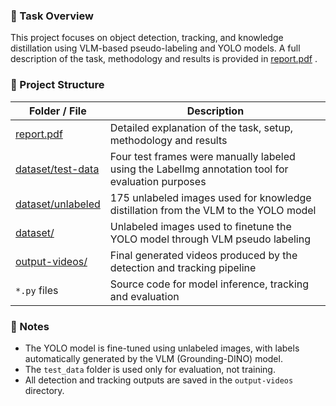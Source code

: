 ### 📌 Task Overview

This project focuses on object detection, tracking, and knowledge distillation using VLM-based pseudo-labeling and YOLO models. A full description of the task, methodology and results is provided in [report.pdf](report.pdf)
.

### 📌 Project Structure

| Folder / File | Description |
|---------------|------------|
| [report.pdf](report.pdf) | Detailed explanation of the task, setup, methodology  and results |
| [dataset/test-data](dataset/test-data) | Four test frames were manually labeled using the LabelImg annotation tool for evaluation purposes|
| [dataset/unlabeled](dataset/unlabeled) | 175 unlabeled images used for knowledge distillation from the VLM to the YOLO model |
| [dataset/](dataset/) | Unlabeled images used to finetune the YOLO model through VLM pseudo labeling |
| [output-videos/](output-videos/) | Final generated videos produced by the detection and tracking pipeline |
| `*.py` files | Source code for model inference, tracking and evaluation |

### 📌 Notes

- The YOLO model is fine-tuned using unlabeled images, with labels automatically generated by the VLM (Grounding-DINO) model.
- The `test_data` folder is used only for evaluation, not training.
- All detection and tracking outputs are saved in the `output-videos` directory.
